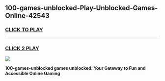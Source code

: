
## 100-games-unblocked-Play-Unblocked-Games-Online-42543
<h3>
<a href="https://premium76.site?title=100-games-unblocked&ref=24A">CLICK TO PLAY</a></h3>
<hr>

<h3>
<a href="https://premium76.site?title=100-games-unblocked&ref=24A">CLICK 2 PLAY</a>
  
</h3>

<a href="https://premium76.site?title=100-games-unblocked&ref=24A"><img src="https://clearcache.store/games.png"></a>


**100-games-unblocked games unblocked: Your Gateway to Fun and Accessible Online Gaming**
